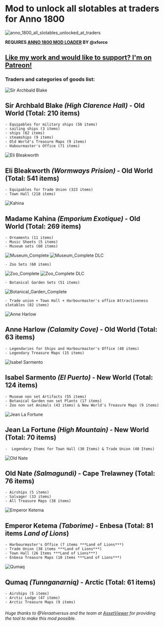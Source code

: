 # Mod to unlock all slotables at traders for Anno 1800
![anno_1800_all_slotables_unlocked_at_traders](https://raw.githubusercontent.com/iksaandry/anno_1800_all_slotables_unlocked_at_traders/master/assets/images/cover/allslotablesunlockedattraders_cover.webp)

**REQUIRES [ANNO 1800 MOD LOADER](https://github.com/xforce/anno1800-mod-loader/releases) BY @xforce**

## [Like my work and would like to support? I'm on Patreon!](https://www.patreon.com/iksaandry)

### Traders and categories of goods list:

![Sir Archbald Blake](https://raw.githubusercontent.com/iksaandry/anno_1800_all_slotables_unlocked_at_traders/master/assets/images/traders/Sir_Archibald_Blake_.png)

## **Sir Archbald Blake** ***(High Clarence Hall)*** - Old World (Total: 210 items)
	- Equipables for military ships (56 items)
	- sailing ships (3 items) 
	- ships (62 items) 
	- steamships (9 items)
	- Old World's Treasure Maps (9 items) 
	- Habourmaster's Office (71 items)

![Eli Bleakworth](https://raw.githubusercontent.com/iksaandry/anno_1800_all_slotables_unlocked_at_traders/master/assets/images/traders/Eli_Bleakworth_.png)

## **Eli Bleakworth** ***(Wormways Prision)*** - Old World (Total: 541 items)
	- Equipables for Trade Union (323 items) 
	- Town Hall (218 items)
  
![Kahina](https://raw.githubusercontent.com/iksaandry/anno_1800_all_slotables_unlocked_at_traders/master/assets/images/traders/Madame_Kahina.png)
	
## **Madame Kahina** ***(Emporium Exotique)*** - Old World (Total: 269 items)

	- Ornaments (11 items) 
	- Music Sheets (5 items)
	- Museum sets (60 items) 

![Museum_Complete](https://raw.githubusercontent.com/iksaandry/anno_1800_all_slotables_unlocked_at_traders/master/assets/images/sets/anno_1800_museum_complete_basegame.jpg)
![Museum_Complete DLC](https://raw.githubusercontent.com/iksaandry/anno_1800_all_slotables_unlocked_at_traders/master/assets/images/sets/anno_1800_museum_complete_DLC.jpg)
	
	- Zoo Sets (60 items) 
	
![Zoo_Complete](https://raw.githubusercontent.com/iksaandry/anno_1800_all_slotables_unlocked_at_traders/master/assets/images/sets/anno_1800_zoo_complete_basegame.jpg)
![Zoo_Complete DLC](https://raw.githubusercontent.com/iksaandry/anno_1800_all_slotables_unlocked_at_traders/master/assets/images/sets/anno_1800_zoo_complete_DLC.jpg)
	
	- Botanical Garden Sets (51 items)
	
![Botanical_Garden_Complete](https://raw.githubusercontent.com/iksaandry/anno_1800_all_slotables_unlocked_at_traders/master/assets/images/sets/botanical_garden.PNG)
	
	- Trade union + Town Hall + Harbourmaster's office Attractiveness slotables (82 items)

![Anne Harlow](https://raw.githubusercontent.com/iksaandry/anno_1800_all_slotables_unlocked_at_traders/master/assets/images/traders/Anne_Harlow.png)

## **Anne Harlow** ***(Calamity Cove)*** - Old World (Total: 63 items)

	- Legendaries for Ships and Harbourmaster's Office (48 items)
	- Legendary Treasure Maps (15 items)

![Isabel Sarmento](https://raw.githubusercontent.com/iksaandry/anno_1800_all_slotables_unlocked_at_traders/master/assets/images/traders/Isabel_Sarmento.png)

## **Isabel Sarmento** ***(El Puerto)*** - New World (Total: 124 items)
	- Museum non set Artifacts (55 items)
	- Botanical Garden non set Plants (17 items) 
	- Zoo non set Animals (43 items) & New World's Treasure Maps (9 items)

![Jean La Fortune](https://raw.githubusercontent.com/iksaandry/anno_1800_all_slotables_unlocked_at_traders/master/assets/images/traders/Jean_La_Fortune.png)

## **Jean La Fortune** ***(High Mountain)*** - New World (Total: 70 items)

	-  Legendary Items for Town Hall (30 Items) & Trade Union (40 Items)

![Old Nate](https://raw.githubusercontent.com/iksaandry/anno_1800_all_slotables_unlocked_at_traders/master/assets/images/traders/Old_Nate.png)

## **Old Nate** ***(Salmagundi)*** - Cape Trelawney (Total: 76 items)
	- Airships (5 items)
	- Salvager (33 items) 
	- All Treasure Maps (38 items)

![Emperor Ketema](https://raw.githubusercontent.com/iksaandry/anno_1800_all_slotables_unlocked_at_traders/master/assets/images/traders/emperor_ketema.png)

## **Emperor Ketema** ***(Taborime)*** - Enbesa (Total: 81 items ***Land of Lions***)
	
	- Harbourmaster's Office (7 items ***Land of Lions***) 
	- Trade Union (38 items ***Land of Lions***)
	- Town Hall (26 Items ***Land of Lions***) 
	- Enbesa Treasure Maps (10 items ***Land of Lions***)

![Qumaq](https://raw.githubusercontent.com/iksaandry/anno_1800_all_slotables_unlocked_at_traders/master/assets/images/traders/Qumaq_.png)

## **Qumaq** ***(Tunnganarniq)*** - Arctic (Total: 61 items)

	- Airships (5 items)
	- Arctic Lodge (47 items)
	- Arctic Treasure Maps (9 items)

###### Huge thanks to @Veraatversus and the team at [AssetViewer](https://github.com/Miraak7000/AssetViewer) for providing the tool to make this mod possible.
